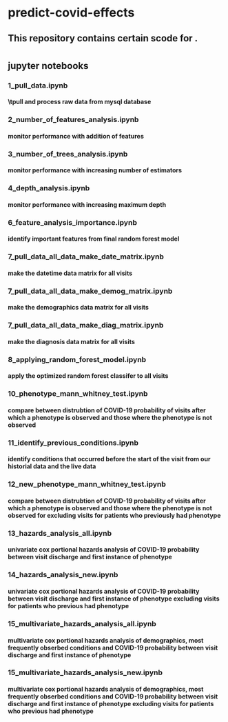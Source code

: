 # predict-covid-effects
## This repository contains certain scode for .
#
## jupyter notebooks
### 1_pull_data.ipynb
#### \tpull and process raw data from mysql database
### 2_number_of_features_analysis.ipynb
#### monitor performance with addition of features
### 3_number_of_trees_analysis.ipynb
#### monitor performance with increasing number of estimators
### 4_depth_analysis.ipynb
#### monitor performance with increasing maximum depth
### 6_feature_analysis_importance.ipynb
#### identify important features from final random forest model
### 7_pull_data_all_data_make_date_matrix.ipynb
#### make the datetime data matrix for all visits
### 7_pull_data_all_data_make_demog_matrix.ipynb
#### make the demographics data matrix for all visits
### 7_pull_data_all_data_make_diag_matrix.ipynb
#### make the diagnosis data matrix for all visits
### 8_applying_random_forest_model.ipynb
#### apply the optimized random forest classifer to all visits
### 10_phenotype_mann_whitney_test.ipynb
#### compare between distrubtion of COVID-19 probability of visits after which a phenotype is observed and those where the phenotype is not observed
### 11_identify_previous_conditions.ipynb
#### identify conditions that occurred before the start of the visit from our historial data and the live data
### 12_new_phenotype_mann_whitney_test.ipynb
#### compare between distrubtion of COVID-19 probability of visits after which a phenotype is observed and those where the phenotype is not observed for excluding visits for patients who previously had phenotype
### 13_hazards_analysis_all.ipynb
#### univariate cox portional hazards analysis of COVID-19 probability between visit discharge and first instance of phenotype
### 14_hazards_analysis_new.ipynb
#### univariate cox portional hazards analysis of COVID-19 probability between visit discharge and first instance of phenotype excluding visits for patients who previous had phenotype
### 15_multivariate_hazards_analysis_all.ipynb
#### multivariate cox portional hazards analysis of demographics, most frequently obserbed conditions and COVID-19 probability between visit discharge and first instance of phenotype
### 15_multivariate_hazards_analysis_new.ipynb
#### multivariate cox portional hazards analysis of demographics, most frequently obserbed conditions and COVID-19 probability between visit discharge and first instance of phenotype excluding visits for patients who previous had phenotype
